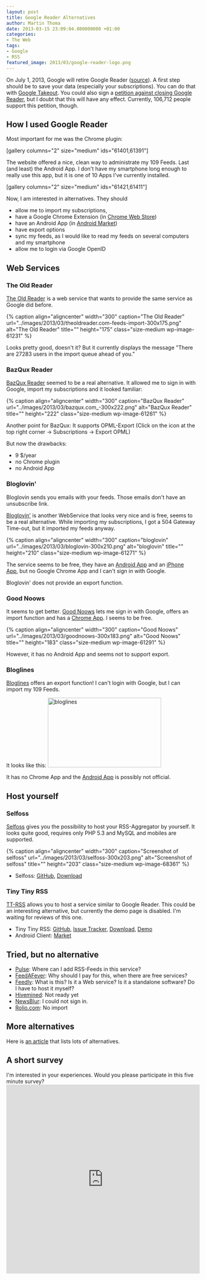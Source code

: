 ```yaml
---
layout: post
title: Google Reader Alternatives
author: Martin Thoma
date: 2013-03-15 23:09:04.000000000 +01:00
categories:
- The Web
tags:
- Google
- RSS
featured_image: 2013/03/google-reader-logo.png
---
```

On July 1, 2013, Google will retire Google Reader (<a href="http://googleblog.blogspot.de/2013/03/a-second-spring-of-cleaning.html">source</a>). A first step should be to save your data (especially your subscriptions). You can do that with <a href="https://www.google.com/takeout">Google Takeout</a>. You could also sign a <a href="https://www.change.org/petitions/google-keep-google-reader-running">petition against closing Google Reader</a>, but I doubt that this will have any effect. Currently, 106,712 people support this petition, though.

<h2>How I used Google Reader</h2>
Most important for me was the Chrome plugin:

[gallery columns="2" size="medium" ids="61401,61391"]

The website offered a nice, clean way to administrate my 109 Feeds. Last (and least) the Android App. I don't have my smartphone long enough to really use this app, but it is one of 10 Apps I've currently installed.

[gallery columns="2" size="medium" ids="61421,61411"]

Now, I am interested in alternatives. They should
<ul>
  <li>allow me to import my subscriptions,</li>
  <li>have a Google Chrome Extension (in <a href="https://chrome.google.com/webstore?utm_source=chrome-ntp-icon">Chrome Web Store</a>)</li>
  <li>have an Android App (in <a href="https://play.google.com/store">Android Market</a>)</li>
  <li>have export options</li>
  <li>sync my feeds, as I would like to read my feeds on several computers and my smartphone</li>
  <li>allow me to login via Google OpenID</li>
</ul>

<h2>Web Services</h2>
<h3>The Old Reader</h3>
<a href="http://theoldreader.com/">The Old Reader</a> is a web service that wants to provide the same service as Google did before.

{% caption align="aligncenter" width="300" caption="The Old Reader" url="../images/2013/03/theoldreader.com-feeds-import-300x175.png" alt="The Old Reader" title="" height="175" class="size-medium wp-image-61231" %}

Looks pretty good, doesn't it? But it currently displays the message "There are 27283 users in the import queue ahead of you."

<h3>BazQux Reader</h3>
<a href="http://bazqux.com/">BazQux Reader</a> seemed to be a real alternative. It allowed me to sign in with Google, import my subscriptions and it looked familiar:

{% caption align="aligncenter" width="300" caption="BazQux Reader" url="../images/2013/03/bazqux.com_-300x222.png" alt="BazQux Reader" title="" height="222" class="size-medium wp-image-61261" %}

Another point for BazQux: It supports OPML-Export (Click on the icon at the top right corner &rarr; Subscriptions &rarr; Export OPML)

But now the drawbacks:
<ul>
  <li>9 $/year</li>
  <li>no Chrome plugin</li>
  <li>no Android App</li>
</ul>

<h3>Bloglovin'</h3>
<div class="warning">Bloglovin sends you emails with your feeds. Those emails don't have an unsubscribe link.</div>

<a href="http://www.bloglovin.com/">Bloglovin'</a> is another WebService that looks very nice and is free, seems to be a real alternative. While importing my subscriptions, I got a 504 Gateway Time-out, but it imported my feeds anyway.

{% caption align="aligncenter" width="300" caption="bloglovin" url="../images/2013/03/bloglovin-300x210.png" alt="bloglovin" title="" height="210" class="size-medium wp-image-61271" %}

The service seems to be free, they have an <a href="https://play.google.com/store/apps/details?id=se.yo.android.bloglovin">Android App</a> and an <a href="https://itunes.apple.com/app/bloglovin/id421818340?mt=8">iPhone App</a>, but no Google Chrome App and I can't sign in with Google.

Bloglovin' does not provide an export function.

<h3>Good Noows</h3>
It seems to get better. <a href="http://goodnoows.com/">Good Noows</a> lets me sign in with Google, offers an import function and has a <a href="https://chrome.google.com/webstore/detail/good-noows/deegloljmdbfbjhlimieancmcfombgjj?utm_source=chrome-ntp-icon">Chrome App</a>. I seems to be free.

{% caption align="aligncenter" width="300" caption="Good Noows" url="../images/2013/03/goodnoows-300x183.png" alt="Good Noows" title="" height="183" class="size-medium wp-image-61291" %}

However, it has no Android App and seems not to support export.

<h3>Bloglines</h3>
<a href="http://www.bloglines.com/index.html">Bloglines</a> offers an export function! I can't login with Google, but I can import my 109 Feeds. 

It looks like this:
<a href="http://martin-thoma.com/wp-content/uploads/2013/03/bloglines.png"><img src="http://martin-thoma.com/wp-content/uploads/2013/03/bloglines-300x184.png" alt="bloglines" width="300" height="184" class="aligncenter size-medium wp-image-61351" /></a>

It has no Chrome App and the <a href="https://play.google.com/store/apps/details?id=org.nyquil.rss2bloglines&feature=search_result#?t=W251bGwsMSwyLDEsIm9yZy5ueXF1aWwucnNzMmJsb2dsaW5lcyJd">Android App</a> is possibly not official.

<h2>Host yourself</h2>
<h3>Selfoss</h3>
<a href="http://selfoss.aditu.de/">Selfoss</a> gives you the possibility to host your RSS-Aggregator by yourself. It looks quite good, requires only PHP 5.3 and MySQL and mobiles are supported.

{% caption align="aligncenter" width="300" caption="Screenshot of selfoss" url="../images/2013/03/selfoss-300x203.png" alt="Screenshot of selfoss" title="" height="203" class="size-medium wp-image-68361" %}

<ul>
  <li>Selfoss: <a href="https://github.com/SSilence/selfoss">GitHub</a>, <a href="http://selfoss.aditu.de/">Download</a></li>
</ul>

<h3>Tiny Tiny RSS</h3>
<a href="http://tt-rss.org/redmine/projects/tt-rss/wiki">TT-RSS</a> allows you to host a service similar to Google Reader. This could be an interesting alternative, but currently the demo page is disabled. I'm waiting for reviews of this one.

<ul>
  <li>Tiny Tiny RSS: <a href="https://github.com/gothfox/Tiny-Tiny-RSS">GitHub</a>, <a href="http://tt-rss.org/redmine/projects/tt-rss-android/issues">Issue Tracker</a>, <a href="http://tt-rss.org/redmine/projects/tt-rss/wiki#Download">Download</a>, <a href="https://www.softaculous.com/demos/Tiny_Tiny_RSS">Demo</a></li>
  <li>Android Client: <a href="https://play.google.com/store/apps/details?id=org.fox.ttrss&feature=search_result">Market</a></li>
</ul>

<h2>Tried, but no alternative</h2>
<ul>
  <li><a href="https://www.pulse.me/">Pulse</a>: Where can I add RSS-Feeds in this service?</li>
  <li><a href="http://www.feedafever.com/#account">FeedAFever</a>: Why should I pay for this, when there are free services?</li>
  <li><a href="http://blog.feedly.com/2013/03/14/google-reader/">Feedly</a>: What is this? Is it a Web service? Is it a standalone software? Do I have to host it myself?</li>
  <li><a href="http://hivemined.org/#wut">Hivemined</a>: Not ready yet</li>
  <li><a href="http://www.newsblur.com/">NewsBlur</a>: I could not sign in.</li>
  <li><a href="https://www.rolio.com/">Rolio.com</a>: No import</li>
</ul>

<h2>More alternatives</h2>
Here is <a href="http://www.anoxa.de/blog2/?p=16012">an article</a> that lists lots of alternatives.

<h2>A short survey</h2>
I'm interested in your experiences. Would you please participate in this five minute survey?

<iframe src="https://docs.google.com/forms/d/1m7-dKZkKGKQrn3fhejKAxMAw-rWjTR8t1hdE3-zZr-8/viewform?embedded=true" width="512" height="500" frameborder="0" marginheight="0" marginwidth="0">Wird geladen...</iframe>
